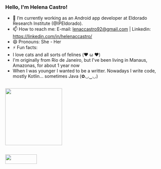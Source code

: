### Hello, I'm Helena Castro!

- 🔭 I’m currently working as an Android app developer at Eldorado Research Institute (@IPEldorado).
- 📫 How to reach me: E-mail: lenaccastro92@gmail.com | Linkedin: https://linkedin.com/in/helenaccastro/
- 😄 Pronouns: She - Her
- ⚡ Fun facts:
- I love cats and all sorts of felines (❤️ ω ❤️)
- I'm originally from Rio de Janeiro, but I've been living in Manaus, Amazonas, for about 1 year now
- When I was younger I wanted to be a writter. Nowadays I write code, mostly Kotlin... sometimes Java (✿◡‿◡)

##

<div>
  <a href="https://github.com/hellycc">
    <img height="180em" src="https://github-readme-stats.vercel.app/api?username=hellycc&show_icons=true&theme=midnight-purple&include_all_commits=true&count_private=true" />
</div>
  
##
  
<div>
  <a href="https://linkedin.com/in/helenaccastro/"><img align="center" alt="" height="30" width="100" src="https://img.shields.io/badge/LinkedIn-0077B5?style=for-the-badge&logo=linkedin&logoColor=white" target="_blank"></a>
</div>
